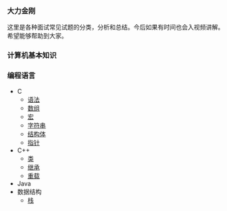 ### 大力金刚

这里是各种面试常见试题的分类，分析和总结。今后如果有时间也会入视频讲解。希望能够帮助到大家。

### 计算机基本知识


### 编程语言
- C
  - [语法](https://github.com/xfdingustc/OmegaSupreme/blob/master/language/c/Grammar.md)
  - [数组](https://github.com/xfdingustc/OmegaSupreme/blob/master/language/c/Array.md)
  - [宏](https://github.com/xfdingustc/OmegaSupreme/blob/master/language/c/Macro.md)
  - [字符串](https://github.com/xfdingustc/OmegaSupreme/blob/master/language/c/String.md)
  - [结构体](https://github.com/xfdingustc/OmegaSupreme/blob/master/language/c/Struct.md)
  - [指针](https://github.com/xfdingustc/OmegaSupreme/blob/master/language/c/Point.md)
- C++
  - [类](https://github.com/xfdingustc/OmegaSupreme/blob/master/language/cpp/Class.md)
  - [继承](https://github.com/xfdingustc/OmegaSupreme/blob/master/language/cpp/Inherit.md)
  - [重载](https://github.com/xfdingustc/OmegaSupreme/blob/master/language/cpp/Overload.md)
- Java
- 数据结构
  - [栈](https://github.com/xfdingustc/OmegaSupreme/blob/master/datastructure/Stack.md)
